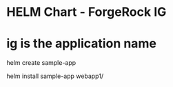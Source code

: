 # HELM Chart - ForgeRock IG

# ig is the application name
helm create sample-app

helm install sample-app webapp1/
